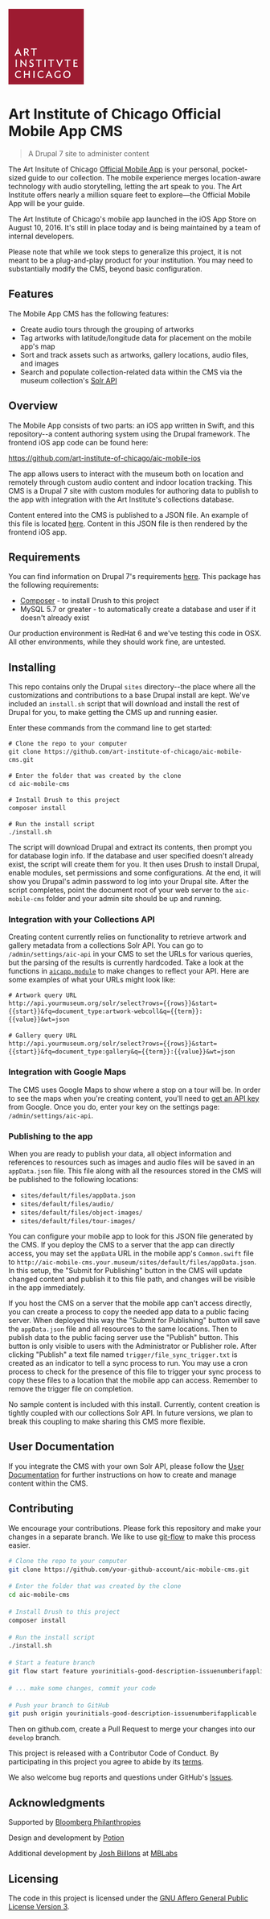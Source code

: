 ![Art Institute of Chicago](https://raw.githubusercontent.com/Art-Institute-of-Chicago/template/master/aic-logo.gif)

# Art Institute of Chicago Official Mobile App CMS
> A Drupal 7 site to administer content

The Art Insitute of Chicago [Official Mobile App](http://extras.artic.edu/new-mobile/) is your personal,
pocket-sized guide to our collection. The mobile experience merges location-aware technology with audio
storytelling, letting the art speak to you. The Art Institute offers nearly a million square feet to
explore—the Official Mobile App will be your guide.

The Art Institute of Chicago's mobile app launched in the iOS App Store on August 10, 2016. It's
still in place today and is being maintained by a team of internal developers.

Please note that while we took steps to generalize this project, it is not meant to be a plug-and-play 
product for your institution. You may need to substantially modify the CMS, beyond basic configuration. 


## Features

The Mobile App CMS has the following features:

* Create audio tours through the grouping of artworks
* Tag artworks with latitude/longitude data for placement on the mobile app's map
* Sort and track assets such as artworks, gallery locations, audio files, and images
* Search and populate collection-related data within the CMS via the museum collection's [Solr API](https://lucene.apache.org/solr/)


## Overview

The Mobile App consists of two parts: an iOS app written in Swift, and this repository--a content authoring
system using the Drupal framework. The frontend iOS app code can be found here:

https://github.com/art-institute-of-chicago/aic-mobile-ios

The app allows users to interact with the museum both on location and remotely through custom audio content
and indoor location tracking. This CMS is a Drupal 7 site with custom modules for authoring data to publish
to the app with integration with the Art Institute's collections database.

Content entered into the CMS is published to a JSON file. An example of this file is located [here](https://github.com/art-institute-of-chicago/aic-mobile-ios/blob/master/SampleData/appData.json). Content in this JSON file is then rendered by the frontend iOS app.


## Requirements

You can find information on Drupal 7's requirements [here](https://www.drupal.org/docs/7/system-requirements).
This package has the following requirements:

* [Composer](https://getcomposer.org/) - to install Drush to this project
* MySQL 5.7 or greater - to automatically create a database and user if it doesn't already exist

Our production environment is RedHat 6 and we've testing this code in OSX. All other environments, while they
should work fine, are untested. 


## Installing

This repo contains only the Drupal `sites` directory--the place where all the customizations and contributions
to a base Drupal install are kept. We've included an `install.sh` script that will download and
install the rest of Drupal for you, to make getting the CMS up and running easier.

Enter these commands from the command line to get started:

```shell
# Clone the repo to your computer
git clone https://github.com/art-institute-of-chicago/aic-mobile-cms.git

# Enter the folder that was created by the clone
cd aic-mobile-cms

# Install Drush to this project
composer install

# Run the install script
./install.sh
```

The script will download Drupal and extract its contents, then prompt you for database login info.
If the database and user specified doesn't already exist, the script will create them for you. It then
uses Drush to install Drupal, enable modules, set permissions and some configurations. At the end,
it will show you Drupal's admin password to log into your Drupal site. After the script completes, point the
document root of your web server to the `aic-mobile-cms` folder and your admin site should be up and
running.


### Integration with your Collections API

Creating content currently relies on functionality to retrieve artwork and gallery metadata from a
collections Solr API. You can go to `/admin/settings/aic-api` in your CMS to set the URLs for various
queries, but the parsing of the results is currently hardcoded. Take a look at the functions in
[`aicapp.module`](sites/all/modules/custom/aicapp/aicapp.module) to make changes to reflect your API.
Here are some examples of what your URLs might look like:

```
# Artwork query URL
http://api.yourmuseum.org/solr/select?rows={{rows}}&start={{start}}&fq=document_type:artwork-webcoll&q={{term}}:{{value}}&wt=json

# Gallery query URL
http://api.yourmuseum.org/solr/select?rows={{rows}}&start={{start}}&fq=document_type:gallery&q={{term}}:{{value}}&wt=json
```


### Integration with Google Maps

The CMS uses Google Maps to show where a stop on a tour will be. In order to see the maps when you're
creating content, you'll need to [get an API key](https://developers.google.com/maps/documentation/javascript/get-api-key)
from Google. Once you do, enter your key on the settings page: `/admin/settings/aic-api`.


### Publishing to the app

When you are ready to publish your data, all object information and references to resources such as images and audio files will be saved in an `appData.json` file. This file along with all the resources stored in the CMS will be published to the following locations:
 
* `sites/default/files/appData.json`
* `sites/default/files/audio/`
* `sites/default/files/object-images/`
* `sites/default/files/tour-images/`

You can configure your mobile app to look for this JSON file generated by the CMS. If you deploy the CMS to a server that the app can directly access, you may set the `appData` URL in the mobile app's `Common.swift` file to `http://aic-mobile-cms.your.museum/sites/default/files/appData.json`. In this setup, the "Submit for Publishing" button in the CMS will update changed content and publish it to this file path, and changes will be visible in the app immediately.

If you host the CMS on a server that the mobile app can't access directly, you can create a process to copy the needed app data to a public facing server. When deployed this way the "Submit for Publishing" button will save the `appData.json` file and all resources to the same locations. Then to publish data to the public facing server use the "Publish" button. This button is only visible to users with the Administrator or Publisher role. After clicking "Publish" a text file named `trigger/file_sync_trigger.txt` is created as an indicator to tell a sync process to run. You may use a cron process to check for the presence of this file to trigger your sync process to copy these files to a location that the mobile app can access. Remember to remove the trigger file on completion.

No sample content is included with this install. Currently, content creation is tightly coupled with our
collections Solr API. In future versions, we plan to break this coupling to make sharing this CMS more flexible.


## User Documentation

If you integrate the CMS with your own Solr API, please follow the [User Documentation](USER-DOCUMENTATION.md)
for further instructions on how to create and manage content within the CMS.


## Contributing

We encourage your contributions. Please fork this repository and make your changes in a separate branch.
We like to use [git-flow](https://github.com/nvie/gitflow) to make this process easier.

```bash
# Clone the repo to your computer
git clone https://github.com/your-github-account/aic-mobile-cms.git

# Enter the folder that was created by the clone
cd aic-mobile-cms

# Install Drush to this project
composer install

# Run the install script
./install.sh

# Start a feature branch
git flow start feature yourinitials-good-description-issuenumberifapplicable

# ... make some changes, commit your code

# Push your branch to GitHub
git push origin yourinitials-good-description-issuenumberifapplicable
```

Then on github.com, create a Pull Request to merge your changes into our
`develop` branch.

This project is released with a Contributor Code of Conduct. By participating in
this project you agree to abide by its [terms](CODE_OF_CONDUCT.md).

We also welcome bug reports and questions under GitHub's [Issues](issues).


## Acknowledgments

Supported by [Bloomberg Philanthropies](http://www.bloomberg.org/)

Design and development by [Potion](http://www.potiondesign.com/)

Additional development by [Josh Biillons](https://github.com/joshbillions/) at [MBLabs](http://www.mblabs.org/)

## Licensing

The code in this project is licensed under the [GNU Affero General Public
License Version 3](LICENSE).
